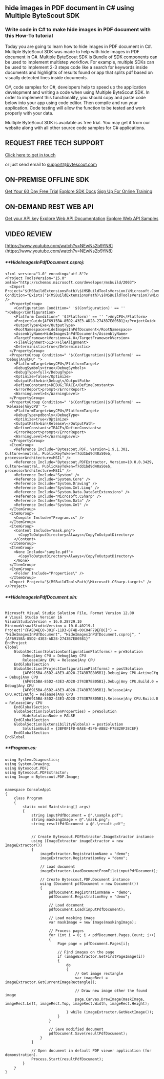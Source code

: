 ## hide images in PDF document in C# using Multiple ByteScout SDK

### Write code in C# to make hide images in PDF document with this How-To tutorial

Today you are going to learn how to hide images in PDF document in C#. Multiple ByteScout SDK was made to help with hide images in PDF document in C#. Multiple ByteScout SDK is Bundle of SDK components can be used to implement multistep workflow. For example, multiple SDKs can be used to implement 2-3 steps code like a search for keywords inside documents and highlights of results found or app that splits pdf based on visually detected lines inside documents.

C#, code samples for C#, developers help to speed up the application development and writing a code when using Multiple ByteScout SDK. In order to implement this functionality, you should copy and paste code below into your app using code editor. Then compile and run your application. Code testing will allow the function to be tested and work properly with your data.

Multiple ByteScout SDK is available as free trial. You may get it from our website along with all other source code samples for C# applications.

## REQUEST FREE TECH SUPPORT

[Click here to get in touch](https://bytescout.zendesk.com/hc/en-us/requests/new?subject=Multiple%20ByteScout%20SDK%20Question)

or just send email to [support@bytescout.com](mailto:support@bytescout.com?subject=Multiple%20ByteScout%20SDK%20Question) 

## ON-PREMISE OFFLINE SDK 

[Get Your 60 Day Free Trial](https://bytescout.com/download/web-installer?utm_source=github-readme)
[Explore SDK Docs](https://bytescout.com/documentation/index.html?utm_source=github-readme)
[Sign Up For Online Training](https://academy.bytescout.com/)


## ON-DEMAND REST WEB API

[Get your API key](https://pdf.co/documentation/api?utm_source=github-readme)
[Explore Web API Documentation](https://pdf.co/documentation/api?utm_source=github-readme)
[Explore Web API Samples](https://github.com/bytescout/ByteScout-SDK-SourceCode/tree/master/PDF.co%20Web%20API)

## VIDEO REVIEW

[https://www.youtube.com/watch?v=NEwNs2b9YN8](https://www.youtube.com/watch?v=NEwNs2b9YN8)




<!-- code block begin -->

##### ****HideImagesInPdfDocument.csproj:**
    
```
<?xml version="1.0" encoding="utf-8"?>
<Project ToolsVersion="15.0" xmlns="http://schemas.microsoft.com/developer/msbuild/2003">
  <Import Project="$(MSBuildExtensionsPath)\$(MSBuildToolsVersion)\Microsoft.Common.props" Condition="Exists('$(MSBuildExtensionsPath)\$(MSBuildToolsVersion)\Microsoft.Common.props')" />
  <PropertyGroup>
    <Configuration Condition=" '$(Configuration)' == '' ">Debug</Configuration>
    <Platform Condition=" '$(Platform)' == '' ">AnyCPU</Platform>
    <ProjectGuid>{AF6915BA-85D2-43E3-AD28-2743B7E805B1}</ProjectGuid>
    <OutputType>Exe</OutputType>
    <RootNamespace>HideImagesInPdfDocument</RootNamespace>
    <AssemblyName>HideImagesInPdfDocument</AssemblyName>
    <TargetFrameworkVersion>v4.0</TargetFrameworkVersion>
    <FileAlignment>512</FileAlignment>
    <Deterministic>true</Deterministic>
  </PropertyGroup>
  <PropertyGroup Condition=" '$(Configuration)|$(Platform)' == 'Debug|AnyCPU' ">
    <PlatformTarget>AnyCPU</PlatformTarget>
    <DebugSymbols>true</DebugSymbols>
    <DebugType>full</DebugType>
    <Optimize>false</Optimize>
    <OutputPath>bin\Debug\</OutputPath>
    <DefineConstants>DEBUG;TRACE</DefineConstants>
    <ErrorReport>prompt</ErrorReport>
    <WarningLevel>4</WarningLevel>
  </PropertyGroup>
  <PropertyGroup Condition=" '$(Configuration)|$(Platform)' == 'Release|AnyCPU' ">
    <PlatformTarget>AnyCPU</PlatformTarget>
    <DebugType>pdbonly</DebugType>
    <Optimize>true</Optimize>
    <OutputPath>bin\Release\</OutputPath>
    <DefineConstants>TRACE</DefineConstants>
    <ErrorReport>prompt</ErrorReport>
    <WarningLevel>4</WarningLevel>
  </PropertyGroup>
  <ItemGroup>
    <Reference Include="Bytescout.PDF, Version=1.9.1.301, Culture=neutral, PublicKeyToken=f7dd1bd9d40a50eb, processorArchitecture=MSIL" />
    <Reference Include="Bytescout.PDFExtractor, Version=10.0.0.3429, Culture=neutral, PublicKeyToken=f7dd1bd9d40a50eb, processorArchitecture=MSIL" />
    <Reference Include="System" />
    <Reference Include="System.Core" />
    <Reference Include="System.Drawing" />
    <Reference Include="System.Xml.Linq" />
    <Reference Include="System.Data.DataSetExtensions" />
    <Reference Include="Microsoft.CSharp" />
    <Reference Include="System.Data" />
    <Reference Include="System.Xml" />
  </ItemGroup>
  <ItemGroup>
    <Compile Include="Program.cs" />
  </ItemGroup>
  <ItemGroup>
    <Content Include="mask.png">
      <CopyToOutputDirectory>Always</CopyToOutputDirectory>
    </Content>
  </ItemGroup>
  <ItemGroup>
    <None Include="sample.pdf">
      <CopyToOutputDirectory>Always</CopyToOutputDirectory>
    </None>
  </ItemGroup>
  <ItemGroup>
    <Folder Include="Properties\" />
  </ItemGroup>
  <Import Project="$(MSBuildToolsPath)\Microsoft.CSharp.targets" />
</Project>
```

<!-- code block end -->    

<!-- code block begin -->

##### ****HideImagesInPdfDocument.sln:**
    
```

Microsoft Visual Studio Solution File, Format Version 12.00
# Visual Studio Version 16
VisualStudioVersion = 16.0.28729.10
MinimumVisualStudioVersion = 10.0.40219.1
Project("{FAE04EC0-301F-11D3-BF4B-00C04F79EFBC}") = "HideImagesInPdfDocument", "HideImagesInPdfDocument.csproj", "{AF6915BA-85D2-43E3-AD28-2743B7E805B1}"
EndProject
Global
	GlobalSection(SolutionConfigurationPlatforms) = preSolution
		Debug|Any CPU = Debug|Any CPU
		Release|Any CPU = Release|Any CPU
	EndGlobalSection
	GlobalSection(ProjectConfigurationPlatforms) = postSolution
		{AF6915BA-85D2-43E3-AD28-2743B7E805B1}.Debug|Any CPU.ActiveCfg = Debug|Any CPU
		{AF6915BA-85D2-43E3-AD28-2743B7E805B1}.Debug|Any CPU.Build.0 = Debug|Any CPU
		{AF6915BA-85D2-43E3-AD28-2743B7E805B1}.Release|Any CPU.ActiveCfg = Release|Any CPU
		{AF6915BA-85D2-43E3-AD28-2743B7E805B1}.Release|Any CPU.Build.0 = Release|Any CPU
	EndGlobalSection
	GlobalSection(SolutionProperties) = preSolution
		HideSolutionNode = FALSE
	EndGlobalSection
	GlobalSection(ExtensibilityGlobals) = postSolution
		SolutionGuid = {3BF0F1FD-BA8E-45F6-ABB2-F7EB20F38CEF}
	EndGlobalSection
EndGlobal

```

<!-- code block end -->    

<!-- code block begin -->

##### ****Program.cs:**
    
```
using System.Diagnostics;
using System.Drawing;
using Bytescout.PDF;
using Bytescout.PDFExtractor;
using Image = Bytescout.PDF.Image;


namespace ConsoleApp1
{
    class Program
    {
        static void Main(string[] args)
        {
            string inputPdfDocument = @".\sample.pdf";
            string maskingImage = @".\mask.png";
            string resultPdfDocument = @".\result.pdf";


            // Create Bytescout.PDFExtractor.ImageExtractor instance
            using (ImageExtractor imageExtractor = new ImageExtractor())
            {
                imageExtractor.RegistrationName = "demo";
                imageExtractor.RegistrationKey = "demo";

                // Load document
                imageExtractor.LoadDocumentFromFile(inputPdfDocument);

                // Create Bytescout.PDF.Document instance
                using (Document pdfDocument = new Document())
                {
                    pdfDocument.RegistrationName = "demo";
                    pdfDocument.RegistrationKey = "demo";

                    // Load document
                    pdfDocument.Load(inputPdfDocument);
                    
                    // Load masking image
                    var maskImage = new Image(maskingImage);

                    // Process pages
                    for (int i = 0; i < pdfDocument.Pages.Count; i++)
                    {
                        Page page = pdfDocument.Pages[i];

                        // Find images on the page
                        if (imageExtractor.GetFirstPageImage(i))
                        {
                            do
                            {
                                // Get image rectangle
                                var imageRect = imageExtractor.GetCurrentImageRectangle();
                                
                                // Draw new image other the found image
                                page.Canvas.DrawImage(maskImage, imageRect.Left, imageRect.Top, imageRect.Width, imageRect.Height);

                            } while (imageExtractor.GetNextImage());
                        }
                    }

                    // Save modified document
                    pdfDocument.Save(resultPdfDocument);
                }
            }

            // Open document in default PDF viewer application (for demonstration).
            Process.Start(resultPdfDocument);
        }
    }
}

```

<!-- code block end -->